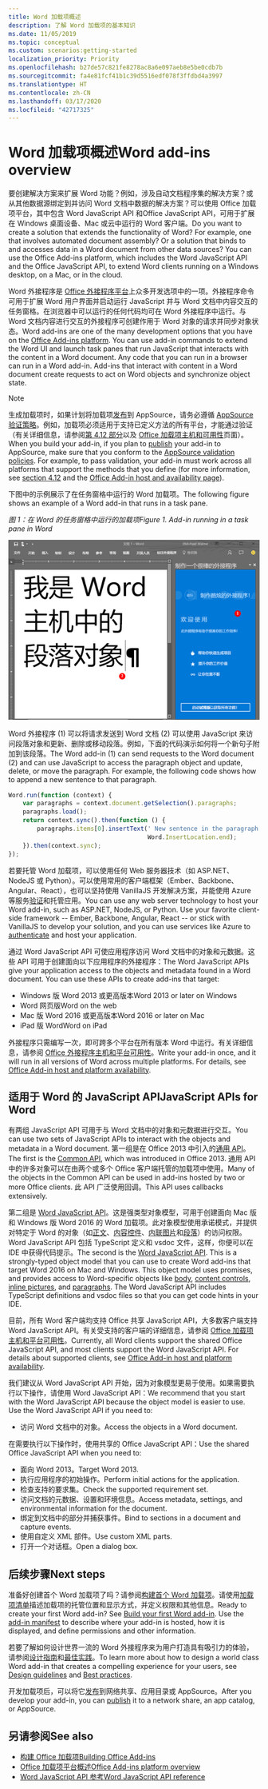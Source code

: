 ```yaml
---
title: Word 加载项概述
description: 了解 Word 加载项的基本知识
ms.date: 11/05/2019
ms.topic: conceptual
ms.custom: scenarios:getting-started
localization_priority: Priority
ms.openlocfilehash: b27de57c821fe8278ac8a6e097aeb8e5be0cdb7b
ms.sourcegitcommit: fa4e81fcf41b1c39d5516edf078f3ffdbd4a3997
ms.translationtype: HT
ms.contentlocale: zh-CN
ms.lasthandoff: 03/17/2020
ms.locfileid: "42717325"
---
```

# <a name="word-add-ins-overview"></a><span data-ttu-id="9c47e-103">Word 加载项概述</span><span class="sxs-lookup"><span data-stu-id="9c47e-103">Word add-ins overview</span></span>

<span data-ttu-id="9c47e-p101">要创建解决方案来扩展 Word 功能？例如，涉及自动文档程序集的解决方案？或从其他数据源绑定到并访问 Word 文档中数据的解决方案？可以使用 Office 加载项平台，其中包含 Word JavaScript API 和Office JavaScript API，可用于扩展在 Windows 桌面设备、Mac 或云中运行的 Word 客户端。</span><span class="sxs-lookup"><span data-stu-id="9c47e-p101">Do you want to create a solution that extends the functionality of Word? For example, one that involves automated document assembly? Or a solution that binds to and accesses data in a Word document from other data sources? You can use the Office Add-ins platform, which includes the Word JavaScript API and the Office JavaScript API, to extend Word clients running on a Windows desktop, on a Mac, or in the cloud.</span></span>

<span data-ttu-id="9c47e-p102">Word 外接程序是 [Office 外接程序平台](../overview/office-add-ins.md)上众多开发选项中的一项。外接程序命令可用于扩展 Word 用户界面并启动运行 JavaScript 并与 Word 文档中内容交互的任务窗格。在浏览器中可以运行的任何代码均可在 Word 外接程序中运行。与 Word 文档内容进行交互的外接程序可创建作用于 Word 对象的请求并同步对象状态。</span><span class="sxs-lookup"><span data-stu-id="9c47e-p102">Word add-ins are one of the many development options that you have on the [Office Add-ins platform](../overview/office-add-ins.md). You can use add-in commands to extend the Word UI and launch task panes that run JavaScript that interacts with the content in a Word document. Any code that you can run in a browser can run in a Word add-in. Add-ins that interact with content in a Word document create requests to act on Word objects and synchronize object state.</span></span> 

> [!NOTE]
> <span data-ttu-id="9c47e-p103">生成加载项时，如果计划将加载项[发布](../publish/publish.md)到 AppSource，请务必遵循 [AppSource 验证策略](/office/dev/store/validation-policies)。例如，加载项必须适用于支持已定义方法的所有平台，才能通过验证（有关详细信息，请参阅[第 4.12 部分](/office/dev/store/validation-policies#4-apps-and-add-ins-behave-predictably)以及 [Office 加载项主机和可用性](../overview/office-add-in-availability.md)页面）。</span><span class="sxs-lookup"><span data-stu-id="9c47e-p103">When you build your add-in, if you plan to [publish](../publish/publish.md) your add-in to AppSource, make sure that you conform to the [AppSource validation policies](/office/dev/store/validation-policies). For example, to pass validation, your add-in must work across all platforms that support the methods that you define (for more information, see [section 4.12](/office/dev/store/validation-policies#4-apps-and-add-ins-behave-predictably) and the [Office Add-in host and availability page](../overview/office-add-in-availability.md)).</span></span>

<span data-ttu-id="9c47e-114">下图中的示例展示了在任务窗格中运行的 Word 加载项。</span><span class="sxs-lookup"><span data-stu-id="9c47e-114">The following figure shows an example of a Word add-in that runs in a task pane.</span></span>

<span data-ttu-id="9c47e-115">*图 1：在 Word 的任务窗格中运行的加载项*</span><span class="sxs-lookup"><span data-stu-id="9c47e-115">*Figure 1. Add-in running in a task pane in Word*</span></span>

![在 Word 的任务窗格中运行的外接程序](../images/word-add-in-show-host-client.png)

<span data-ttu-id="9c47e-p104">Word 外接程序 (1) 可以将请求发送到 Word 文档 (2) 可以使用 JavaScript 来访问段落对象和更新、删除或移动段落。例如，下面的代码演示如何将一个新句子附加到该段落。</span><span class="sxs-lookup"><span data-stu-id="9c47e-p104">The Word add-in (1) can send requests to the Word document (2) and can use JavaScript to access the paragraph object and update, delete, or move the paragraph. For example, the following code shows how to append a new sentence to that paragraph.</span></span>

```js
Word.run(function (context) {
    var paragraphs = context.document.getSelection().paragraphs;
    paragraphs.load();
    return context.sync().then(function () {
        paragraphs.items[0].insertText(' New sentence in the paragraph.',
                                       Word.InsertLocation.end);
    }).then(context.sync);
});

```

<span data-ttu-id="9c47e-p105">若要托管 Word 加载项，可以使用任何 Web 服务器技术（如 ASP.NET、NodeJS 或 Python）。可以使用常用的客户端框架（Ember、Backbone、Angular、React），也可以坚持使用 VanillaJS 开发解决方案，并能使用 Azure 等服务[验证](../develop/overview-authn-authz.md)和托管应用。</span><span class="sxs-lookup"><span data-stu-id="9c47e-p105">You can use any web server technology to host your Word add-in, such as ASP.NET, NodeJS, or Python. Use your favorite client-side framework -- Ember, Backbone, Angular, React -- or stick with VanillaJS to develop your solution, and you can use services like Azure to [authenticate](../develop/overview-authn-authz.md) and host your application.</span></span>

<span data-ttu-id="9c47e-p106">通过 Word JavaScript API 可使应用程序访问 Word 文档中的对象和元数据。这些 API 可用于创建面向以下应用程序的外接程序：</span><span class="sxs-lookup"><span data-stu-id="9c47e-p106">The Word JavaScript APIs give your application access to the objects and metadata found in a Word document. You can use these APIs to create add-ins that target:</span></span>

* <span data-ttu-id="9c47e-123">Windows 版 Word 2013 或更高版本</span><span class="sxs-lookup"><span data-stu-id="9c47e-123">Word 2013 or later on Windows</span></span>
* <span data-ttu-id="9c47e-124">Word 网页版</span><span class="sxs-lookup"><span data-stu-id="9c47e-124">Word on the web</span></span>
* <span data-ttu-id="9c47e-125">Mac 版 Word 2016 或更高版本</span><span class="sxs-lookup"><span data-stu-id="9c47e-125">Word 2016 or later on Mac</span></span>
* <span data-ttu-id="9c47e-126">iPad 版 Word</span><span class="sxs-lookup"><span data-stu-id="9c47e-126">Word on iPad</span></span>

<span data-ttu-id="9c47e-p107">外接程序只需编写一次，即可跨多个平台在所有版本 Word 中运行。有关详细信息，请参阅 [Office 外接程序主机和平台可用性](../overview/office-add-in-availability.md)。</span><span class="sxs-lookup"><span data-stu-id="9c47e-p107">Write your add-in once, and it will run in all versions of Word across multiple platforms. For details, see [Office Add-in host and platform availability](../overview/office-add-in-availability.md).</span></span>

## <a name="javascript-apis-for-word"></a><span data-ttu-id="9c47e-129">适用于 Word 的 JavaScript API</span><span class="sxs-lookup"><span data-stu-id="9c47e-129">JavaScript APIs for Word</span></span>

<span data-ttu-id="9c47e-130">有两组 JavaScript API 可用于与 Word 文档中的对象和元数据进行交互。</span><span class="sxs-lookup"><span data-stu-id="9c47e-130">You can use two sets of JavaScript APIs to interact with the objects and metadata in a Word document.</span></span> <span data-ttu-id="9c47e-131">第一组是在 Office 2013 中引入的[通用 API](/javascript/api/office)。</span><span class="sxs-lookup"><span data-stu-id="9c47e-131">The first is the [Common API](/javascript/api/office), which was introduced in Office 2013.</span></span> <span data-ttu-id="9c47e-132">通用 API 中的许多对象可以在由两个或多个 Office 客户端托管的加载项中使用。</span><span class="sxs-lookup"><span data-stu-id="9c47e-132">Many of the objects in the Common API can be used in add-ins hosted by two or more Office clients.</span></span> <span data-ttu-id="9c47e-133">此 API 广泛使用回调。</span><span class="sxs-lookup"><span data-stu-id="9c47e-133">This API uses callbacks extensively.</span></span>

<span data-ttu-id="9c47e-p109">第二组是 [Word JavaScript API](/javascript/api/word)。这是强类型对象模型，可用于创建面向 Mac 版和 Windows 版 Word 2016 的 Word 加载项。此对象模型使用承诺模式，并提供对特定于 Word 的对象（如[正文](/javascript/api/word/word.body)、[内容控件](/javascript/api/word/word.contentcontrol)、[内联图片](/javascript/api/word/word.inlinepicture)和[段落](/javascript/api/word/word.paragraph)）的访问权限。Word JavaScript API 包括 TypeScript 定义和 vsdoc 文件，这样，你便可以在 IDE 中获得代码提示。</span><span class="sxs-lookup"><span data-stu-id="9c47e-p109">The second is the [Word JavaScript API](/javascript/api/word). This is a strongly-typed object model that you can use to create Word add-ins that target Word 2016 on Mac and Windows. This object model uses promises, and provides access to Word-specific objects like [body](/javascript/api/word/word.body), [content controls](/javascript/api/word/word.contentcontrol), [inline pictures](/javascript/api/word/word.inlinepicture), and [paragraphs](/javascript/api/word/word.paragraph). The Word JavaScript API includes TypeScript definitions and vsdoc files so that you can get code hints in your IDE.</span></span>

<span data-ttu-id="9c47e-p110">目前，所有 Word 客户端均支持 Office 共享 JavaScript API，大多数客户端支持 Word JavaScript API。有关受支持的客户端的详细信息，请参阅 [Office 加载项主机和平台可用性](../overview/office-add-in-availability.md)。</span><span class="sxs-lookup"><span data-stu-id="9c47e-p110">Currently, all Word clients support the shared Office JavaScript API, and most clients support the Word JavaScript API. For details about supported clients, see [Office Add-in host and platform availability](../overview/office-add-in-availability.md).</span></span>

<span data-ttu-id="9c47e-p111">我们建议从 Word JavaScript API 开始，因为对象模型更易于使用。如果需要执行以下操作，请使用 Word JavaScript API：</span><span class="sxs-lookup"><span data-stu-id="9c47e-p111">We recommend that you start with the Word JavaScript API because the object model is easier to use. Use the Word JavaScript API if you need to:</span></span>

* <span data-ttu-id="9c47e-142">访问 Word 文档中的对象。</span><span class="sxs-lookup"><span data-stu-id="9c47e-142">Access the objects in a Word document.</span></span>

<span data-ttu-id="9c47e-143">在需要执行以下操作时，使用共享的 Office JavaScript API：</span><span class="sxs-lookup"><span data-stu-id="9c47e-143">Use the shared Office JavaScript API when you need to:</span></span>

* <span data-ttu-id="9c47e-144">面向 Word 2013。</span><span class="sxs-lookup"><span data-stu-id="9c47e-144">Target Word 2013.</span></span>
* <span data-ttu-id="9c47e-145">执行应用程序的初始操作。</span><span class="sxs-lookup"><span data-stu-id="9c47e-145">Perform initial actions for the application.</span></span>
* <span data-ttu-id="9c47e-146">检查支持的要求集。</span><span class="sxs-lookup"><span data-stu-id="9c47e-146">Check the supported requirement set.</span></span>
* <span data-ttu-id="9c47e-147">访问文档的元数据、设置和环境信息。</span><span class="sxs-lookup"><span data-stu-id="9c47e-147">Access metadata, settings, and environmental information for the document.</span></span>
* <span data-ttu-id="9c47e-148">绑定到文档中的部分并捕获事件。</span><span class="sxs-lookup"><span data-stu-id="9c47e-148">Bind to sections in a document and capture events.</span></span>
* <span data-ttu-id="9c47e-149">使用自定义 XML 部件。</span><span class="sxs-lookup"><span data-stu-id="9c47e-149">Use custom XML parts.</span></span>
* <span data-ttu-id="9c47e-150">打开一个对话框。</span><span class="sxs-lookup"><span data-stu-id="9c47e-150">Open a dialog box.</span></span>

## <a name="next-steps"></a><span data-ttu-id="9c47e-151">后续步骤</span><span class="sxs-lookup"><span data-stu-id="9c47e-151">Next steps</span></span>

<span data-ttu-id="9c47e-p112">准备好创建首个 Word 加载项了吗？请参阅[构建首个 Word 加载项](word-add-ins.md)。请使用[加载项清单](../develop/add-in-manifests.md)描述加载项的托管位置和显示方式，并定义权限和其他信息。</span><span class="sxs-lookup"><span data-stu-id="9c47e-p112">Ready to create your first Word add-in? See [Build your first Word add-in](word-add-ins.md). Use the [add-in manifest](../develop/add-in-manifests.md) to describe where your add-in is hosted, how it is displayed, and define permissions and other information.</span></span>

<span data-ttu-id="9c47e-155">若要了解如何设计世界一流的 Word 外接程序来为用户打造具有吸引力的体验，请参阅[设计指南](../design/add-in-design.md)和[最佳实践](../concepts/add-in-development-best-practices.md)。</span><span class="sxs-lookup"><span data-stu-id="9c47e-155">To learn more about how to design a world class Word add-in that creates a compelling experience for your users, see [Design guidelines](../design/add-in-design.md) and [Best practices](../concepts/add-in-development-best-practices.md).</span></span>

<span data-ttu-id="9c47e-156">开发加载项后，可以将它[发布](../publish/publish.md)到网络共享、应用目录或 AppSource。</span><span class="sxs-lookup"><span data-stu-id="9c47e-156">After you develop your add-in, you can [publish](../publish/publish.md) it to a network share, an app catalog, or AppSource.</span></span>

## <a name="see-also"></a><span data-ttu-id="9c47e-157">另请参阅</span><span class="sxs-lookup"><span data-stu-id="9c47e-157">See also</span></span>

* [<span data-ttu-id="9c47e-158">构建 Office 加载项</span><span class="sxs-lookup"><span data-stu-id="9c47e-158">Building Office Add-ins</span></span>](../overview/office-add-ins-fundamentals.md)
* [<span data-ttu-id="9c47e-159">Office 加载项平台概述</span><span class="sxs-lookup"><span data-stu-id="9c47e-159">Office Add-ins platform overview</span></span>](../overview/office-add-ins.md)
* [<span data-ttu-id="9c47e-160">Word JavaScript API 参考</span><span class="sxs-lookup"><span data-stu-id="9c47e-160">Word JavaScript API reference</span></span>](../reference/overview/word-add-ins-reference-overview.md)
